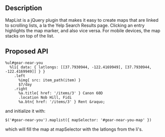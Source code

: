 ## Description

MapList is a jQuery plugin that makes it easy to create maps that are linked
to scrolling lists, a la the Yelp Search Results page. Clicking an entry
highlights the map marker, and also vice versa. For mobile devices, the map
stacks on top of the list.

## Proposed API

    %ul#gear-near-you
      %li{ data: { latlongs: [[37.7930944, -122.4169949], [37.7930944, -122.4169949]] } }
        .left
          %img{ src: item_path(item) }
          $7/day
        .right
          %a.title{ href: '/items/3' } Canon 60D
          .location Nob Hill, Fidi
          %a.btn{ href: '/items/3' } Rent &raquo;


and initialize it with:

    $('#gear-near-you').maplist({ mapSelector: '#gear-near-you-map' })

which will fill the map at mapSelector with the latlongs from the li's.

